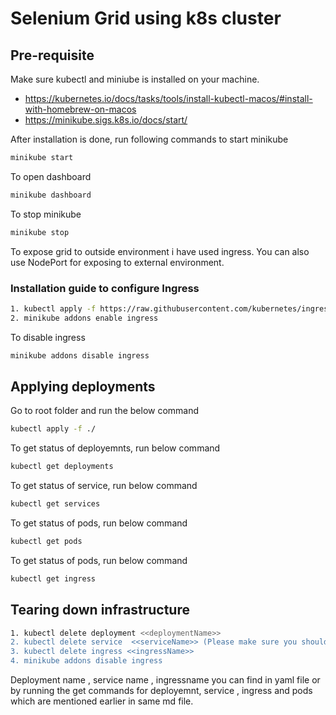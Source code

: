 # Selenium Grid using k8s cluster

## Pre-requisite 
Make sure kubectl and miniube is installed on your machine.
- https://kubernetes.io/docs/tasks/tools/install-kubectl-macos/#install-with-homebrew-on-macos
- https://minikube.sigs.k8s.io/docs/start/

After installation is done, run following commands to start minikube 
```sh
minikube start
```

To open dashboard
```sh
minikube dashboard
```

To stop minikube
```sh
minikube stop
```
To expose grid to outside environment i have used ingress. You can also use NodePort for exposing to external environment. 


### Installation guide to configure Ingress
```sh
1. kubectl apply -f https://raw.githubusercontent.com/kubernetes/ingress-nginx/controller-v0.44.0/deploy/static/provider/cloud/deploy.yaml
2. minikube addons enable ingress
```

To disable ingress
```sh
minikube addons disable ingress
```

## Applying deployments

Go to root folder and run the below command
```sh
kubectl apply -f ./
```

To get status of deployemnts, run below command
```sh
kubectl get deployments
```

To get status of service, run below command
```sh
kubectl get services
```

To get status of pods, run below command
```sh
kubectl get pods
```

To get status of pods, run below command
```sh
kubectl get ingress
```

## Tearing down infrastructure
```sh
1. kubectl delete deployment <<deploymentName>>
2. kubectl delete service  <<serviceName>> (Please make sure you should not be deleteing default k8s service)
3. kubectl delete ingress <<ingressName>>
4. minikube addons disable ingress
```
Deployment name , service name , ingressname you can find in yaml file or by running the get commands for deployemnt, service , ingress and pods which are mentioned earlier in same md file.
